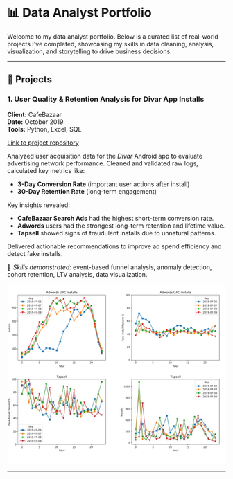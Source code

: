 # 📊 Data Analyst Portfolio

Welcome to my data analyst portfolio. Below is a curated list of real-world projects I've completed, showcasing my skills in data cleaning, analysis, visualization, and storytelling to drive business decisions.

---

## 🚀 Projects

### 1. **User Quality & Retention Analysis for Divar App Installs**
**Client:** CafeBazaar  
**Date:** October 2019  
**Tools:** Python, Excel, SQL  

[Link to project repository](https://github.com/mahdinasseri/Ads-Networks-Performance-and-Fraud-Analysis)

Analyzed user acquisition data for the *Divar* Android app to evaluate advertising network performance. Cleaned and validated raw logs, calculated key metrics like:
- **3-Day Conversion Rate** (important user actions after install)
- **30-Day Retention Rate** (long-term engagement)

Key insights revealed:
- **CafeBazaar Search Ads** had the highest short-term conversion rate.
- **Adwords** users had the strongest long-term retention and lifetime value.
- **Tapsell** showed signs of fraudulent installs due to unnatural patterns.

Delivered actionable recommendations to improve ad spend efficiency and detect fake installs.

📎 *Skills demonstrated:* event-based funnel analysis, anomaly detection, cohort retention, LTV analysis, data visualization.

![](https://github.com/mahdinasseri/Ads-Networks-Performance-and-Fraud-Analysis/blob/main/output/2.png)

---

<!-- Add more projects in the format below:

### 2. **[Project Title]**
**Client:** [Client or Company Name]  
**Date:** [Month/Year]  
**Tools:** [Tech stack]

[Brief description of the business problem, your analysis process, key findings, and impact.]

📎 *Skills demonstrated:* [Key skills]

-->
